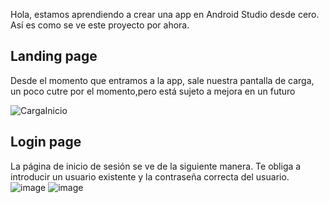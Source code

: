 Hola, estamos aprendiendo a crear una app en Android Studio desde cero. Así es como se ve este proyecto por ahora.

## Landing page
Desde el momento que entramos a la app, sale nuestra pantalla de carga, un poco cutre por el momento,pero está sujeto a mejora en un futuro

![CargaInicio](https://github.com/user-attachments/assets/e3c67238-44a0-4b42-8209-6d3102de7899)

## Login page
La página de inicio de sesión se ve de la siguiente manera. Te obliga a introducir un usuario existente y la contraseña correcta del usuario.
![image](https://github.com/user-attachments/assets/0714f086-42e3-457c-9a2b-d12c66e00126) ![image](https://github.com/user-attachments/assets/6146df78-3bea-43a5-a5e7-331bbd9aba19)



